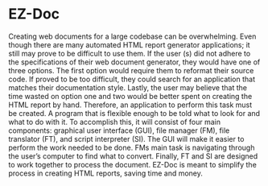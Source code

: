 # EZ-Doc
Creating web documents for a large codebase can be overwhelming. 
Even though there are many automated HTML report generator applications; 
it still may prove to be difficult to use them.  If the user (s) did not 
adhere to the specifications of their web document generator, they would 
have one of three options. The first option would require them to reformat 
their source code. If proved to be too difficult, they could search for 
an application that matches their documentation style. Lastly, the user 
may believe that the time wasted on option one and two would be better 
spent on creating the HTML report by hand. Therefore, an application to 
perform this task must be created. A program that is flexible enough to be
told what to look for and what to do with it. To accomplish this, it will 
consist of four main components: graphical user interface (GUI), 
file manager (FM), file translator (FT), and script interpreter (SI). 
The GUI will make it easier to perform the work needed to be done. FMs main 
task is navigating through the user’s computer to find what to convert. 
Finally, FT and SI are designed to work together to process the document. 
EZ-Doc is meant to simplify the process in creating HTML reports, 
saving time and money.
